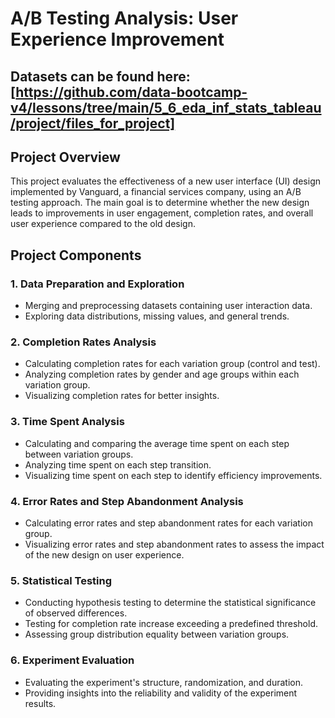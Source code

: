 # A/B Testing Analysis: User Experience Improvement

## Datasets can be found here: [https://github.com/data-bootcamp-v4/lessons/tree/main/5_6_eda_inf_stats_tableau/project/files_for_project]

## Project Overview

This project evaluates the effectiveness of a new user interface (UI) design implemented by Vanguard, a financial services company, using an A/B testing approach. The main goal is to determine whether the new design leads to improvements in user engagement, completion rates, and overall user experience compared to the old design.

## Project Components

### 1. Data Preparation and Exploration

- Merging and preprocessing datasets containing user interaction data.
- Exploring data distributions, missing values, and general trends.

### 2. Completion Rates Analysis

- Calculating completion rates for each variation group (control and test).
- Analyzing completion rates by gender and age groups within each variation group.
- Visualizing completion rates for better insights.

### 3. Time Spent Analysis

- Calculating and comparing the average time spent on each step between variation groups.
- Analyzing time spent on each step transition.
- Visualizing time spent on each step to identify efficiency improvements.

### 4. Error Rates and Step Abandonment Analysis

- Calculating error rates and step abandonment rates for each variation group.
- Visualizing error rates and step abandonment rates to assess the impact of the new design on user experience.

### 5. Statistical Testing

- Conducting hypothesis testing to determine the statistical significance of observed differences.
- Testing for completion rate increase exceeding a predefined threshold.
- Assessing group distribution equality between variation groups.

### 6. Experiment Evaluation

- Evaluating the experiment's structure, randomization, and duration.
- Providing insights into the reliability and validity of the experiment results.
